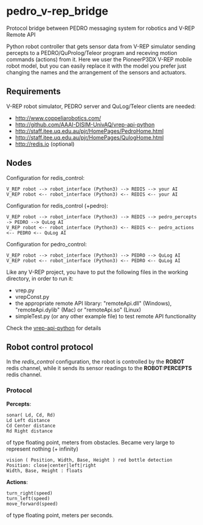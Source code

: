 # pedro_v-rep_bridge
Protocol bridge between PEDRO messaging system for robotics and V-REP Remote API

Python robot controller that gets sensor data from V-REP simulator sending percepts to a PEDRO/QuProlog/Teleor program and receving motion commands (actions) from it. Here we user the PioneerP3DX V-REP mobile robot model, but you can easily replace it with the model you prefer just changing the names and the arrangement of the sensors and actuators.

## Requirements

V-REP robot simulator, PEDRO server and QuLog/Teleor clients are needed:
-  http://www.coppeliarobotics.com/
-  http://github.com/AAAI-DISIM-UnivAQ/vrep-api-python
-  http://staff.itee.uq.edu.au/pjr/HomePages/PedroHome.html
-  http://staff.itee.uq.edu.au/pjr/HomePages/QulogHome.html
-  http://redis.io  (optional)

## Nodes

Configuration for redis_control:

    V_REP robot --> robot_interface (Python3) --> REDIS --> your AI
    V_REP robot <-- robot_interface (Python3) <-- REDIS <-- your AI


Configuration for redis_control (+pedro):

    V_REP robot --> robot_interface (Python3) --> REDIS --> pedro_percepts -> PEDRO --> QuLog AI
    V_REP robot <-- robot_interface (Python3) <-- REDIS <-- pedro_actions <-- PEDRO <-- QuLog AI

Configuration for pedro_control:

    V_REP robot --> robot_interface (Python3) --> PEDRO --> QuLog AI
    V_REP robot <-- robot_interface (Python3) <-- PEDRO <-- QuLog AI

Like any V-REP project, you have to put the following files in the working directory, in order to run it:
-  vrep.py
-  vrepConst.py
-  the appropriate remote API library: "remoteApi.dll" (Windows), "remoteApi.dylib" (Mac) or "remoteApi.so" (Linux)
-  simpleTest.py (or any other example file) to test remote API functionality

Check the [vrep-api-python](https://github.com/Troxid/vrep-api-python) for details

## Robot control protocol

In the _redis_control_ configuration, the robot is controlled by the __ROBOT__ redis channel,  while it sends its sensor readings to the __ROBOT:PERCEPTS__ redis channel.

### Protocol

__Percepts__:

    sonar( Ld, Cd, Rd)
    Ld Left distance
    Cd Center distance
    Rd Right distance

of type floating point, meters from obstacles. Became very large to represent nothing (+ infinity)

    vision ( Position, Width, Base, Height ) red bottle detection
    Position: close|center|left|right
    Width, Base, Height : floats  
    
__Actions__:

    turn_right(speed)
    turn_left(speed)
    move_forward(speed)

of type floating point, meters per seconds.
